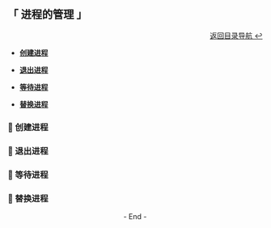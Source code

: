 ## 「 进程的管理 」

<div align="right">
    <a href="https://github.com/fmw666/Linux#-目录导航">返回目录导航 ↩</a>
</div>

+ **[创建进程](#-创建进程)**

+ **[退出进程](#-退出进程)**

+ **[等待进程](#-等待进程)**

+ **[替换进程](#-替换进程)**

### 💬 创建进程


### 💬 退出进程

### 💬 等待进程

### 💬 替换进程

<div align="center">
    - End -
</div>